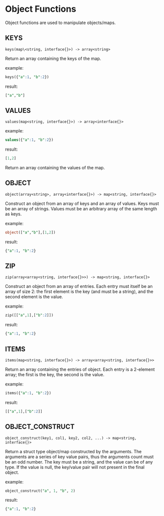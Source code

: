 # Object Functions

Object functions are used to manipulate objects/maps.

## KEYS

```text
keys(map\<string, interface{}>) -> array<string>
```

Return an array containing the keys of the map.

example:

```sql
keys({"a":1, "b":2})
```

result:

```sql
["a","b"]
```

## VALUES

```text
values(map<string, interface{}>) -> array<interface{}>
```

example:

```sql
values({"a":1, "b":2})
```

result:

```sql
[1,2]
```

Return an array containing the values of the map.

## OBJECT

```text
object(array<string>, array<interface{}>) -> map<string, interface{}>
```

Construct an object from an array of keys and an array of values. Keys must be an array of strings. Values must be an
arbitrary array of the same length as keys.

example:

```sql
object(["a","b"],[1,2])
```

result:

```sql
{"a":1, "b":2}
```

## ZIP

```text
zip(array<array<string, interface{}>>) -> map<string, interface{}>
```

Construct an object from an array of entries. Each entry must itself be an array of size 2: the first element is the
key (and must be a string), and the second element is the value.

example:

```sql
zip([["a",1],["b":2]])
```

result:

```sql
{"a":1, "b":2}
```

## ITEMS

```text
items(map<string, interface{}>) -> array<array<string, interface{}>>
```

Return an array containing the entries of object. Each entry is a 2-element array; the first is the key, the second is
the value.

example:

```sql
items({"a":1, "b":2})
```

result:

```sql
[["a",1],["b":2]]
```

## OBJECT_CONSTRUCT

```text
object_construct(key1, col1, key2, col2, ...) -> map<string, interface{}>
```

Return a struct type object/map constructed by the arguments. The arguments are a series of key value pairs, thus the
arguments count must be an odd number. The key must be a string, and the value can be of any type. If the value is null,
the key/value pair will not present in the final object.

example:

```sql
object_construct("a", 1, "b", 2)
```

result:

```sql
{"a":1, "b":2}
```
